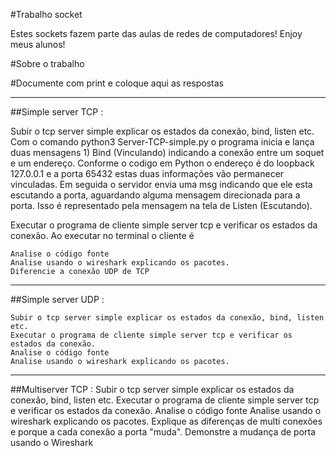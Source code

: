 #Trabalho socket

Estes sockets fazem parte das aulas de redes de computadores! Enjoy meus alunos!


#Sobre o trabalho

#Documente com print e coloque aqui as respostas 
***
##Simple server TCP :

Subir o tcp server simple explicar os estados da conexão, bind, listen etc.
    Com o comando python3 Server-TCP-simple.py o programa inicia e lança duas mensagens 1) Bind (Vinculando) indicando a conexão entre um soquet e um endereço. Conforme o codigo em Python o endereço é do loopback 127.0.0.1 e a porta 65432 estas duas informações vão permanecer vinculadas.
    Em seguida o servidor envia uma msg indicando que ele esta escutando a porta, aguardando alguma mensagem direcionada para a porta. Isso é representado pela mensagem na tela de Listen (Escutando).
    
Executar o programa de cliente simple server tcp e verificar os estados da conexão.
    Ao executar no terminal o cliente é 
    
    Analise o código fonte
    Analise usando o wireshark explicando os pacotes.
    Diferencie a conexão UDP de TCP
***
##Simple server UDP :

    Subir o tcp server simple explicar os estados da conexão, bind, listen etc.
    Executar o programa de cliente simple server tcp e verificar os estados da conexão.
    Analise o código fonte
    Analise usando o wireshark explicando os pacotes.
***
##Multiserver TCP :
    Subir o tcp server simple explicar os estados da conexão, bind, listen etc.
    Executar o programa de cliente simple server tcp e verificar os estados da conexão.
    Analise o código fonte
    Analise usando o wireshark explicando os pacotes.
    Explique as diferenças de multi conexões e porque a cada conexão a porta "muda". Demonstre a mudança de porta usando o Wireshark

